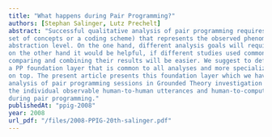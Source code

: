 ```yaml
---
title: "What happens during Pair Programming?"
authors: [Stephan Salinger, Lutz Prechelt]
abstract: "Successful qualitative analysis of pair programming requires a terminology (such as a
set of concepts or a coding scheme) that represents the observed phenomena on an appropriate
abstraction level. On the one hand, different analysis goals will require different specialized terminology,
on the other hand it would be helpful, if different studies used common terminology so that
comparing and combining their results will be easier. We suggest to define terminology in layers:
a PP foundation layer that is common to all analyses and more specialized study-specific layers
on top. The present article presents this foundation layer which we have derived from audio/video
analysis of pair programming sessions in Grounded Theory investigation style. Its concepts describe
the individual observable human-to-human utterances and human-to-computer activities that occur
during pair programming."
publishedAt: "ppig-2008"
year: 2008
url_pdf: "/files/2008-PPIG-20th-salinger.pdf"
---
```

